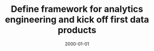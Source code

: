 ---
layout: default
modal-id: 5
date: 2000-01-01
img: digitalmarkets_sketch.jpeg
alt: alt-text
title: Define framework for analytics engineering and kick off first data products
project-date: 2022
client: (Leading platform for software and services marketing / Large Enterprise) | Toptal
role: Lead Analytics Engineer
description: I was engaged as an early founding member of the Analytics Engineering team. The team was kicked off in order to centralize the preparation and modeling of data assets across several departments and lines of business of the enterprise. I played a leading role in key aspects including<br><> Defining workflows for the team in alignment with enterprise stakeholders and documenting them as development guidelines<br><> Evaluating key technical decisions and documenting the key ones in architecture decision records (ADRs)<br><> Implementing several key data products<br><> Defining/refining the framework for data quality (what tests to be run, at which level, how to observe and react on failures)
achievements: <> I created a consistent and coherent set of development processes and guidelines for the Analytics Engineering team<br><br><> By having a proactive and results-oriented approach, I unlocked key discussions between business stakeholders (data consumers + enterprise architecture) and managed to create the first enterprise-wide models in the vendor domain, a critical one for business.<br><br><> I improved the quality in the codebase through code reviews by providing extensive feedback for improvement or stopping initiatives which degraded the readability / maintainability of the codebase.<br><br><> I proposed and created an automation tool (code generation) for Analytics Engineering team which supported a consistent and predictable definition of the staging layer. This tool harmonized the staging layer structure across the team and they key parts of it were later integrated into CICD.<br><br><> I proposed and created several automation tools around DBT in the area of documentation management (including two-way synchronization with external data catalogs for data discoverability, enforcement of consistency of model and column documentation based on data lineage, automatic pushing of documentation and contraints to Snowflake for easy retrieval by analysts).
---